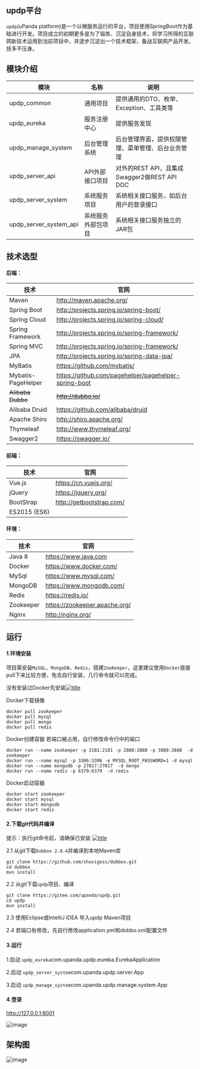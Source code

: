 ## updp平台
``updp``(uPanda platform)是一个以微服务运行的平台，项目使用SpringBoot作为基础进行开发。项目成立的初期更多是为了锻炼、沉淀自身技术，将学习所得的互联网新技术运用到当前项目中，并逐步沉淀出一个技术框架，备战互联网产品开发。技多不压身。

## 模块介绍
模块|名称|说明  
----|----|----
updp_common|通用项目|提供通用的DTO、枚举、Exception、工具类等
updp_eureka|服务注册中心|提供服务发现
updp_manage_system|后台管理系统|后台管理界面，提供权限管理、菜单管理、后台业务管理
updp_server_api|API外部接口项目|对外的REST API，且集成Swagger2做REST API DOC
updp_server_system|系统服务项目|系统相关接口服务，如后台用户的登录接口
updp_server_system_api|系统服务外部包项目|系统相关接口服务独立的JAR包

## 技术选型
#### 后端：
技术 |  官网
----|----
Maven|http://maven.apache.org/
Spring Boot|http://projects.spring.io/spring-boot/
Spring Cloud|http://projects.spring.io/spring-cloud/
Spring Framework|http://projects.spring.io/spring-framework/
Spring MVC|http://projects.spring.io/spring-framework/
JPA|http://projects.spring.io/spring-data-jpa/
MyBatis|https://github.com/mybatis/
Mybatis-PageHelper|https://github.com/pagehelper/pagehelper-spring-boot
~~Alibaba Dubbo~~|~~http://dubbo.io/~~
Alibaba Druid|https://github.com/alibaba/druid
Apache Shiro|http://shiro.apache.org/
Thymeleaf|http://www.thymeleaf.org/
Swagger2|https://swagger.io/
#### 前端：
技术 |  官网
----|----
Vue.js|https://cn.vuejs.org/
jQuery|https://jquery.org/
BootStrap|http://getbootstrap.com/
ES2015 (ES6)|
#### 环境：
技术 |  官网
----|----
Java 8|https://www.java.com
Docker|https://www.docker.com/
MySql|https://www.mysql.com/
MongoDB|https://www.mongodb.com/
Redis|https://redis.io/
Zookeeper|https://zookeeper.apache.org/
Nginx|http://nginx.org/

## 运行
#### 1.环境安装

项目需安装``MySQL``、``MongoDB``、``Redis``，搭建``ZooKeeper``，这里建议使用``Docker``直接pull下来比较方便，免去自行安装，几行命令就可以完成。

没有安装过Docker先安装[![](https://d1q6f0aelx0por.cloudfront.net/icons/whale-x-win.png "title")](https://www.docker.com/get-docker)

Docker下载镜像
```
docker pull zookeeper
docker pull mysql
docker pull mongo
docker pull redis
```

Docker创建容器
若端口被占用，自行修改命令行中的端口
```
docker run --name zookeeper -p 2181:2181 -p 2888:2888 -p 3888:3888  -d zookeeper
docker run --name mysql -p 3306:3306 -e MYSQL_ROOT_PASSWORD=1 -d mysql
docker run --name mongodb -p 27017:27017  -d mongo
docker run --name redis -p 6379:6379  -d redis
```

Docker启动容器
```
docker start zookeeper
docker start mysql
docker start mongodb
docker start redis
```


#### 2.下载git代码并编译

提示：执行git命令前，请确保已安装
[![](https://git-scm.com/images/logo.png  "title")](https://git-scm.com/downloads)

2.1 从git下载``Dubbox 2.8.4``并编译到本地Maven库
```
git clone https://github.com/shuvigoss/dubbox.git
cd dubbox
mvn install
```

2.2 从git下载``updp``项目、编译
```
git clone https://gitee.com/upanda/updp.git
cd updp
mvn install
```
2.3 使用Eclipse或IntelliJ IDEA 导入updp Maven项目

2.4 若端口有修改，先自行修改application.yml和dobbo.xml配置文件

#### 3.运行
1.启动
``updp_eureka``com.upanda.updp.eureka.EurekaApplication

2.启动
``updp_server_system``com.upanda.updp.server.App

3.启动
``updp_manage_system``com.upanda.updp.manage.system.App

#### 4.登录
http://127.0.0.1:8001

![image](https://gitee.com/upanda/updp/attach_files/download?i=97346&u=http%3A%2F%2Ffiles.git.oschina.net%2Fgroup1%2FM00%2F01%2FFF%2FPaAvDFnOFoiAc6a_AA4_DdnBuNY638.png%3Ftoken%3Db1c1297bc153be57f0e63d6e27dd3c61%26ts%3D1506678408%26attname%3Dupdp_system_login_page.png)


## 架构图
![image](https://gitee.com/upanda/updp/attach_files/download?i=93981&u=http%3A%2F%2Ffiles.git.oschina.net%2Fgroup1%2FM00%2F01%2FD7%2FPaAvDFmxAvGAH7-wAAB3x0wOkw8923.png%3Ftoken%3D724b4fd0c6f8ff1bef97bf10edf1716c%26ts%3D1506678408%26attname%3Dframework.png)
